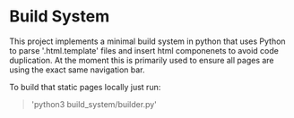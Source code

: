 # Build System
This project implements a minimal build system in python that uses Python to parse '.html.template' files and insert html componenets to avoid code duplication.
At the moment this is primarily used to ensure all pages are using the exact same navigation bar.

To build that static pages locally just run:
> 'python3 build_system/builder.py'

